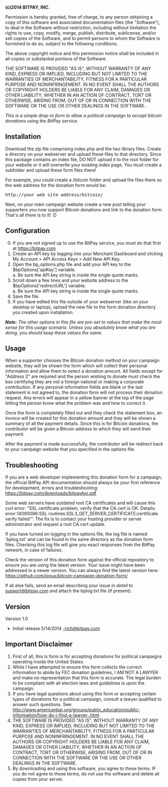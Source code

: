 <strong>(c)2014 BITPAY, INC.</strong>

Permission is hereby granted, free of charge, to any person obtaining a copy
of this software and associated documentation files (the "Software"), to deal
in the Software without restriction, including without limitation the rights
to use, copy, modify, merge, publish, distribute, sublicense, and/or sell
copies of the Software, and to permit persons to whom the Software is
furnished to do so, subject to the following conditions:

The above copyright notice and this permission notice shall be included in
all copies or substantial portions of the Software.

THE SOFTWARE IS PROVIDED "AS IS", WITHOUT WARRANTY OF ANY KIND, EXPRESS OR
IMPLIED, INCLUDING BUT NOT LIMITED TO THE WARRANTIES OF MERCHANTABILITY,
FITNESS FOR A PARTICULAR PURPOSE AND NONINFRINGEMENT. IN NO EVENT SHALL THE
AUTHORS OR COPYRIGHT HOLDERS BE LIABLE FOR ANY CLAIM, DAMAGES OR OTHER
LIABILITY, WHETHER IN AN ACTION OF CONTRACT, TORT OR OTHERWISE, ARISING FROM,
OUT OF OR IN CONNECTION WITH THE SOFTWARE OR THE USE OR OTHER DEALINGS IN
THE SOFTWARE.


<em>This is a simple drop-in form to allow a political campaign to accept bitcoin donations using the BitPay service.</em>


Installation
------------
Download the zip file comprising index.php and the two library files. Create a direcory on your webserver and upload these files to that directory.  Since this package contains an index file, DO NOT upload it to the root folder for your website or it will overwrite your existing index page.  You must create a subfolder and upload these form files there!

For example, you could create a /bitcoin folder and upload the files there so the web address for the donation form would be:

<pre>http://your_web_site_address/bitcoin/</pre>

Next, on your main campaign website create a new post telling your supporters you now support Bitcoin donations and link to the donation form.  That's all there is to it! :D


Configuration
-------------
0. If you are not signed up to use the BitPay service, you must do that first at https://bitpay.com<br />
1. Create an API key by logging into your Merchant Dashboard and clicking My Account > API Access Keys > Add New API Key.<br />
2. Open the bp_options.php file and add your API key to the $bpOptions['apiKey'] variable.<br />
a. Be sure the API key string is inside the single quote marks.<br />
3. Scroll down a few lines and your website address to the $bpOptions['redirectURL'] variable.<br />
a. Be sure the API key string is inside the single quote marks.<br />
4. Save the file.
5. If you have edited this file outside of your webserver (like on your desktop or laptop), upload the new file to the form donation directory you created upon installation.

<i><strong>Note:</strong> The other options in this file are pre-set to values that make the most sense for this usage scenario. Unless you absolutely know what you are doing, you should keep these values the same.</i>


Usage
-----
When a supporter chooses the Bitcoin donation method on your campaign website, they will be shown the form which will collect their personal information and allow them to select a donation amount.  All fields except for "Address 2" are required and the person wishing to donate must check the box certifying they are not a foreign national or making a corporate contribution.  If any personal information fields are blank or the last statement is not agreed to, the donation form will not process their donation request.  Any errors will appear in a yellow banner at the top of the page letting the person know what the problem was and how to correct it.

Once the form is completely filled out and they check the statement box, an invoice will be created for this donation amount and they will be shown a summary of all the payment details.  Since this is for Bitcoin donations, the contributor will be given a Bitcoin address to which they will send their payment.

After the payment is made successfully, the contributor will be redirect back to your campaign website that you specified in the options file.


Troubleshooting
----------------
If you are a web developer implementing this donation form for a campaign, the official BitPay API documentation should always be your first reference for development, errors and troubleshooting:
https://bitpay.com/downloads/bitpayApi.pdf

Some web servers have outdated root CA certificates and will cause this curl error: "SSL certificate problem, verify that the CA cert is OK. Details: error:14090086:SSL routines:SSL3_GET_SERVER_CERTIFICATE:certificate verify failed'".  The fix is to contact your hosting provider or server administrator and request a root CA cert update.

If you have turned on logging in the options file, the log file is named 'bplog.txt' and can be found in the same directory as the donation form files.  Checking this log file will give you exact responses from the BitPay network, in case of failures.

Check the version of this donation form against the official repository to ensure you are using the latest version. Your issue might have been addressed in a newer version.  You can always find the latest version here: https://github.com/ionux/bitcoin-campaign-donation-form/

If all else fails, send an email describing your issue *in detail* to support@bitpay.com and attach the bplog.txt file (if present).


Version
-------
Version 1.0
- Initial release 5/14/2014 -rich@bitpay.com


Important Disclaimer
--------------------
1. First of all, this is form is for accepting donations for political campaigns operating inside the United States.
2. While I have attempted to ensure this form collects the correct information to abide by FEC donation guidelines, I AM NOT A LAWYER and make no representation that this form is accurate.  The legal burden to be compliant with all election laws and guidelines is upon the campaign.
3. If you have legal questions about using this form or accepting certain types of donations for a political campaign, consult a lawyer qualified to answer such questions.  See: http://www.americanbar.org/groups/public_education/public-information/how-do-i-find-a-lawyer-.html
4. THE SOFTWARE IS PROVIDED "AS IS", WITHOUT WARRANTY OF ANY KIND, EXPRESS OR IMPLIED, INCLUDING BUT NOT LIMITED TO THE WARRANTIES OF MERCHANTABILITY, FITNESS FOR A PARTICULAR PURPOSE AND NONINFRINGEMENT. IN NO EVENT SHALL THE AUTHORS OR COPYRIGHT HOLDERS BE LIABLE FOR ANY CLAIM, DAMAGES OR OTHER LIABILITY, WHETHER IN AN ACTION OF CONTRACT, TORT OR OTHERWISE, ARISING FROM, OUT OF OR IN CONNECTION WITH THE SOFTWARE OR THE USE OR OTHER DEALINGS IN THE SOFTWARE.
5. By downloading and using this software, you agree to these terms.  IF you do not agree to these terms, do not use the software and delete all copies from your server.
